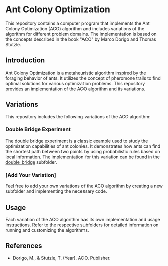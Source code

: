 # Ant Colony Optimization

This repository contains a computer program that implements the Ant Colony Optimization (ACO) algorithm and includes variations of the algorithm for different problem domains. The implementation is based on the concepts described in the book "ACO" by Marco Dorigo and Thomas Stutzle.

## Introduction

Ant Colony Optimization is a metaheuristic algorithm inspired by the foraging behavior of ants. It utilizes the concept of pheromone trails to find optimal solutions for various optimization problems. This repository provides an implementation of the ACO algorithm and its variations.

## Variations

This repository includes the following variations of the ACO algorithm:

### Double Bridge Experiment

The double bridge experiment is a classic example used to study the optimization capabilities of ant colonies. It demonstrates how ants can find the shortest path between two points by using probabilistic rules based on local information. The implementation for this variation can be found in the [double_bridge](double_bridge) subfolder.

### [Add Your Variation]

Feel free to add your own variations of the ACO algorithm by creating a new subfolder and implementing the necessary code.

## Usage

Each variation of the ACO algorithm has its own implementation and usage instructions. Refer to the respective subfolders for detailed information on running and customizing the algorithms.

## References

- Dorigo, M., & Stutzle, T. (Year). ACO. Publisher.
